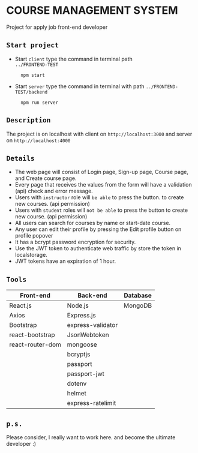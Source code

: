 # COURSE MANAGEMENT SYSTEM

Project for apply job front-end developer

## `Start project`
- Start `client` type the command in terminal path  
`../FRONTEND-TEST`

        npm start

- Start `server` type the command in terminal with path `../FRONTEND-TEST/backend`

        npm run server 

## `Description`
The project is on localhost with client on `http://localhost:3000` and server on `http://localhost:4000`

## `Details`
- The web page will consist of Login page, Sign-up page, Course page, and Create course page.
- Every page that receives the values from the form will have a validation (api) check and error message.
- Users with `instructor` role will `be able` to press the button. to create new courses. (api permission)
- Users with `student` roles will `not be able` to press the button to create new course. (api permission)
- All users can search for courses by name or start-date course.
- Any user can edit their profile by pressing the Edit profile button on profile popover
- It has a bcrypt password encryption for security.
- Use the JWT token to authenticate web traffic by store the token in localstorage.
- JWT tokens have an expiration of 1 hour.

## `Tools`
| Front-end       | Back-end         | Database    |
| -----------     | -----------      | ----------- |
| React.js        | Node.js          | MongoDB     |
| Axios           | Express.js       |
| Bootstrap       | express-validator|
| react-bootstrap | JsonWebtoken     | 
| react-router-dom| mongoose         |
|                 | bcryptjs         |
|                 | passport         |
|                 | passport-jwt     |
|                 | dotenv           |
|                 | helmet           |
|                 | express-ratelimit|

## `p.s.`
Please consider, I really want to work here. and become the ultimate developer :) 